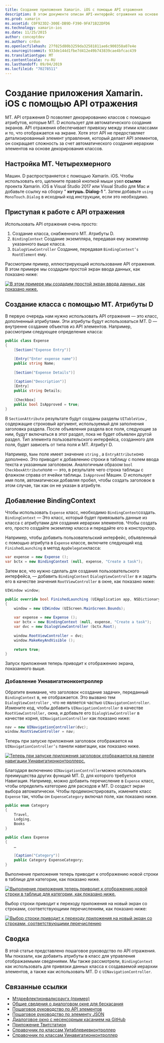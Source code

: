 ```yaml
---
title: Создание приложения Xamarin. iOS с помощью API отражения
description: В этом документе описан API-интерфейс отражения на основе атрибутов, который создает пользовательский интерфейс на основе классов, оформленных атрибутами.
ms.prod: xamarin
ms.assetid: C0F923D2-300E-DB9D-F390-9FA71B22DFD6
ms.technology: xamarin-ios
ms.date: 11/25/2015
author: conceptdev
ms.author: crdun
ms.openlocfilehash: 27f025d80b3259da32581811ae6c900358a07e4e
ms.sourcegitcommit: 933de144d1fbe7d412e49b743839cae4bfcac439
ms.translationtype: MT
ms.contentlocale: ru-RU
ms.lasthandoff: 09/04/2019
ms.locfileid: "70278511"
---
```

# <a name="creating-a-xamarinios-application-using-the-reflection-api"></a>Создание приложения Xamarin. iOS с помощью API отражения

MT. API отражения D позволяет декорированию классов с помощью атрибутов, которые MT. D использует для автоматического создания экранов. API отражения обеспечивает привязку между этими классами и то, что отображается на экране. Хотя этот API не предоставляет детализированный элемент управления, который делает API элементов, он сокращает сложность за счет автоматического создания иерархии элементов на основе декорирования классов.

## <a name="setting-up-mtd"></a>Настройка MT. Четырехмерного

Машин. D распространяется с помощью Xamarin. iOS. Чтобы использовать его, щелкните правой кнопкой мыши узел **ссылки** проекта Xamarin. iOS в Visual Studio 2017 или Visual Studio для Mac и добавьте ссылку на сборку " **котушь. Dialog-1** ". Затем добавьте `using MonoTouch.Dialog` в исходный код инструкции, если это необходимо.

## <a name="getting-started-with-the-reflection-api"></a>Приступая к работе с API отражения

Использовать API отражения очень просто:

1. Создание класса, снабженного MT. Атрибуты D.
1. `BindingContext` Создание экземпляра, передавая ему экземпляр указанного выше класса. 
1. `DialogViewController` Создание, передавая `BindingContext’s` `RootElement` ему. 


Рассмотрим пример, иллюстрирующий использование API отражения. В этом примере мы создадим простой экран ввода данных, как показано ниже:

 [![](reflection-api-walkthrough-images/01-expense-entry.png "В этом примере мы создадим простой экран ввода данных, как показано ниже.")](reflection-api-walkthrough-images/01-expense-entry.png#lightbox)

## <a name="creating-a-class-with-mtd-attributes"></a>Создание класса с помощью MT. Атрибуты D

В первую очередь нам нужно использовать API отражения — это класс, дополненный атрибутами. Эти атрибуты будут использоваться MT. D — внутренне создание объектов из API элементов. Например, рассмотрим следующее определение класса:

```csharp
public class Expense
{
    [Section("Expense Entry")]

    [Entry("Enter expense name")]
    public string Name;
        
    [Section("Expense Details")]
  
    [Caption("Description")]
    [Entry]
    public string Details;
        
    [Checkbox]
    public bool IsApproved = true;
}
```

В `SectionAttribute` результате будут созданы разделы `UITableView` , содержащие строковый аргумент, используемый для заполнения заголовка раздела. После объявления раздела все поля, следующие за ним, будут включаться в этот раздел, пока не будет объявлен другой раздел.
Тип элемента пользовательского интерфейса, созданного для поля, будет зависеть от типа поля и MT. Атрибут D.

Например, `Name` поле имеет значение `string` , а `EntryAttribute`оно дополнено. Это приводит к добавлению строки в таблицу с полем ввода текста и указанным заголовком. Аналогичным образом `bool` `CheckboxAttribute`поле — это, в результате чего строка таблицы с флажком справа от ячейки таблицы. `IsApproved` Машин. D использует имя поля, автоматически добавляя пробел, чтобы создать заголовок в этом случае, так как он не указан в атрибуте.

## <a name="adding-the-bindingcontext"></a>Добавление BindingContext

Чтобы использовать `Expense` класс, необходимо `BindingContext`создать. `BindingContext` — Это класс, который будет привязывать данные из класса с атрибутами для создания иерархии элементов. Чтобы создать его, просто создайте экземпляр класса и передайте его в конструктор.

Например, чтобы добавить пользовательский интерфейс, объявленный с помощью атрибута в `Expense` классе, включите следующий код `FinishedLaunching` в метод `AppDelegate`класса:

```csharp
var expense = new Expense ();
var bctx = new BindingContext (null, expense, "Create a task");
```

Затем все, что нужно сделать для создания пользовательского интерфейса, — добавить `BindingContext` `DialogViewController` в и задать его в качестве значения `RootViewController` в окне, как показано ниже:

```csharp
UIWindow window;

public override bool FinishedLaunching (UIApplication app, NSDictionary options)
{   
    window = new UIWindow (UIScreen.MainScreen.Bounds);
            
    var expense = new Expense ();
    var bctx = new BindingContext (null, expense, "Create a task");
    var dvc = new DialogViewController (bctx.Root);
            
    window.RootViewController = dvc;
    window.MakeKeyAndVisible ();
            
    return true;
}
```

Запуск приложения теперь приводит к отображению экрана, показанного выше.

### <a name="adding-a-uinavigationcontroller"></a>Добавление Уинавигатионконтроллер

Обратите внимание, что заголовок «создание задачи», переданный `BindingContext` в, не отображается. Это вызвано тем `DialogViewController` , что не является частью `UINavigatonController`. Измените код, чтобы добавить `UINavigationController` в качестве `RootViewController,` окна, и добавьте его `DialogViewController` в качестве корня, `UINavigationController` как показано ниже:

```csharp
nav = new UINavigationController(dvc);
window.RootViewController = nav;
```

Теперь при запуске приложения заголовок отображается на `UINavigationController’s` панели навигации, как показано ниже.

 [![](reflection-api-walkthrough-images/02-create-task.png "Теперь при запуске приложения заголовок отображается на панели навигации Уинавигатионконтроллерс.")](reflection-api-walkthrough-images/02-create-task.png#lightbox)

Благодаря включению `UINavigationController`можно использовать преимущества других функций MT. D, для которого требуется Навигация. Например, можно добавить перечисление в `Expense` класс, чтобы определить категорию для расходов и MT. D создаст экран выбора автоматически. Чтобы продемонстрировать, измените класс `Expense` так, чтобы он `ExpenseCategory` включал поле, как показано ниже.

```csharp
public enum Category
{
    Travel,
    Lodging,
    Books
}
        
public class Expense
{
    …

    [Caption("Category")]
    public Category ExpenseCategory;
}
```

Выполнение приложения теперь приводит к отображению новой строки в таблице для категории, как показано ниже.

 [![](reflection-api-walkthrough-images/03-set-details.png "Выполнение приложения теперь приводит к отображению новой строки в таблице для категории, как показано ниже.")](reflection-api-walkthrough-images/03-set-details.png#lightbox)

Выбор строки приводит к переходу приложения на новый экран со строками, соответствующими перечислениям, как показано ниже:

 [![](reflection-api-walkthrough-images/04-set-category.png "Выбор строки приводит к переходу приложения на новый экран со строками, соответствующими перечислению")](reflection-api-walkthrough-images/04-set-category.png#lightbox)

 <a name="Summary" />


## <a name="summary"></a>Сводка

В этой статье представлено пошаговое руководство по API отражения. Мы показали, как добавить атрибуты в класс для управления отображаемыми сведениями. Мы также рассмотрели, `BindingContext` как использовать для привязки данных класса к создаваемой иерархии элементов, а также как использовать MT. D с `UINavigationController`.


## <a name="related-links"></a>Связанные ссылки

- [Мтдрефлектионвалксраугх (пример)](https://docs.microsoft.com/samples/xamarin/ios-samples/mtdreflectionwalkthrough)
- [Общие сведения о диалоговом окне для бескасания](~/ios/user-interface/monotouch.dialog/index.md)
- [Пошаговое руководство по API элементов](~/ios/user-interface/monotouch.dialog/elements-api-walkthrough.md)
- [Пошаговое руководство по элементу JSON](~/ios/user-interface/monotouch.dialog/monotouch.dialog-json-markup.md)
- [Диалоговое окно с несенсорным касанием на GitHub](https://github.com/migueldeicaza/MonoTouch.Dialog)
- [Приложение Твитстатион](https://github.com/migueldeicaza/TweetStation)
- [Справочник по классам Уитаблевиевконтроллер](https://developer.apple.com/library/ios/#DOCUMENTATION/UIKit/Reference/UITableViewController_Class/Reference/Reference.html)
- [Справочник по классам Уинавигатионконтроллер](https://developer.apple.com/library/ios/#documentation/UIKit/Reference/UINavigationController_Class/Reference/Reference.html)
